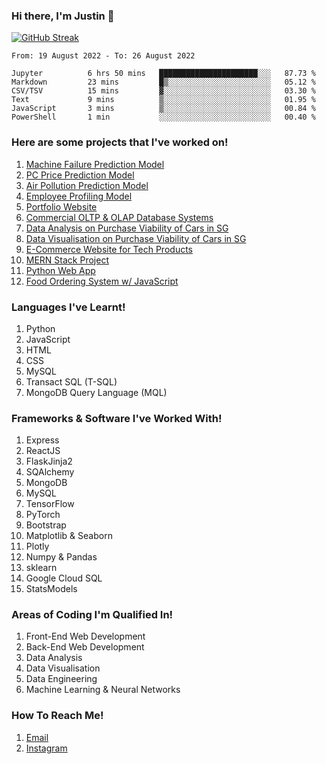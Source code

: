 ### Hi there, I'm Justin 👋

[![GitHub Streak](http://github-readme-streak-stats.herokuapp.com?user=amidstdebug&theme=midnight-purple&hide_border=true&date_format=j%20M%5B%20Y%5D)](https://git.io/streak-stats)

<!--START_SECTION:waka-->

```text
From: 19 August 2022 - To: 26 August 2022

Jupyter          6 hrs 50 mins   ██████████████████████░░░   87.73 %
Markdown         23 mins         █▒░░░░░░░░░░░░░░░░░░░░░░░   05.12 %
CSV/TSV          15 mins         ▓░░░░░░░░░░░░░░░░░░░░░░░░   03.30 %
Text             9 mins          ▒░░░░░░░░░░░░░░░░░░░░░░░░   01.95 %
JavaScript       3 mins          ▒░░░░░░░░░░░░░░░░░░░░░░░░   00.84 %
PowerShell       1 min           ░░░░░░░░░░░░░░░░░░░░░░░░░   00.40 %
```

<!--END_SECTION:waka-->

### Here are some projects that I've worked on!
1. [Machine Failure Prediction Model](https://github.com/amidstdebug/DAAA-Y2-S1/tree/main/AI%20%26%20Machine%20Learning/CA1/Machine%20Failure%20Prediction%20Model)
2. [PC Price Prediction Model](https://github.com/amidstdebug/DAAA-Y2-S1/tree/main/AI%20%26%20Machine%20Learning/CA1/PC%20Price%20Prediction%20Model)
3. [Air Pollution Prediction Model](https://github.com/amidstdebug/DAAA-Y2-S1/tree/main/AI%20%26%20Machine%20Learning/CA2/Air%20Pollution%20Prediction%20Model)
4. [Employee Profiling Model](https://github.com/amidstdebug/DAAA-Y2-S1/tree/main/AI%20%26%20Machine%20Learning/CA2/Employee%20Profiling%20Model)
5. [Portfolio Website](https://github.com/amidstdebug/HTML-CSS-CA2)
6. [Commercial OLTP & OLAP Database Systems](https://github.com/amidstdebug/DAAA-Y2-S1/tree/main/Data%20Engineering/CA2/Main%20Branch)
7. [Data Analysis on Purchase Viability of Cars in SG](https://github.com/amidstdebug/DAAA-Sem-2/tree/main/PDAS/DAAA1B04_2112646_Justin_Wong_Juin_Hng)
8. [Data Visualisation on Purchase Viability of Cars in SG](https://github.com/amidstdebug/DAAA-Sem-2/tree/main/DAVI/P2112646_Justin_Wong_Juin_Hng)
9. [E-Commerce Website for Tech Products](https://github.com/amidstdebug/DAAA-Sem-2/tree/main/BEWD/Assignments/bed-assignment-2)
10. [MERN Stack Project](https://github.com/amidstdebug/MERN-Stack)
11. [Python Web App](https://github.com/amidstdebug/Python-Web-App)
12. [Food Ordering System w/ JavaScript](https://github.com/amidstdebug/Restaurant-Ordering-System)



### Languages I've Learnt!
1. Python
2. JavaScript
3. HTML
4. CSS
5. MySQL
6. Transact SQL (T-SQL)
7. MongoDB Query Language (MQL)

### Frameworks & Software I've Worked With!
1. Express
2. ReactJS
3. FlaskJinja2 
4. SQAlchemy
5. MongoDB
6. MySQL
7. TensorFlow
8. PyTorch
9. Bootstrap
10. Matplotlib & Seaborn
11. Plotly
12. Numpy & Pandas
13. sklearn
14. Google Cloud SQL
15. StatsModels

### Areas of Coding I'm Qualified In!
1. Front-End Web Development
2. Back-End Web Development
3. Data Analysis
4. Data Visualisation
5. Data Engineering
6. Machine Learning & Neural Networks


### How To Reach Me!
1. [Email](mailto:justineong325@gmail.com)
2. [Instagram](https://www.instagram.com/1kdegree)

